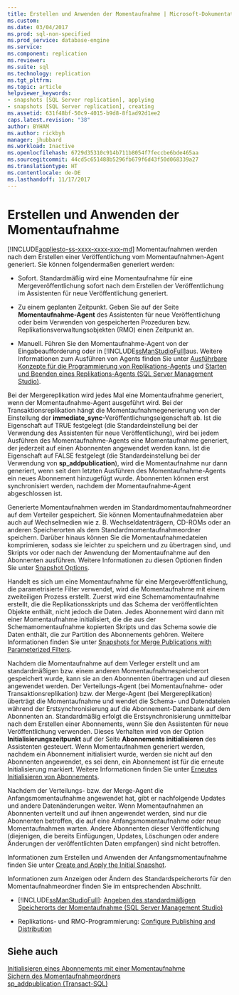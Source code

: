 ```yaml
---
title: Erstellen und Anwenden der Momentaufnahme | Microsoft-Dokumentation
ms.custom: 
ms.date: 03/04/2017
ms.prod: sql-non-specified
ms.prod_service: database-engine
ms.service: 
ms.component: replication
ms.reviewer: 
ms.suite: sql
ms.technology: replication
ms.tgt_pltfrm: 
ms.topic: article
helpviewer_keywords:
- snapshots [SQL Server replication], applying
- snapshots [SQL Server replication], creating
ms.assetid: 631f48bf-50c9-4015-b9d8-8f1ad92d1ee2
caps.latest.revision: "38"
author: BYHAM
ms.author: rickbyh
manager: jhubbard
ms.workload: Inactive
ms.openlocfilehash: 6729d35310c914b711b8054f7feccbe6bde465aa
ms.sourcegitcommit: 44cd5c651488b5296fb679f6d43f50d068339a27
ms.translationtype: HT
ms.contentlocale: de-DE
ms.lasthandoff: 11/17/2017
---
```

# <a name="create-and-apply-the-snapshot"></a>Erstellen und Anwenden der Momentaufnahme
[!INCLUDE[appliesto-ss-xxxx-xxxx-xxx-md](../../includes/appliesto-ss-xxxx-xxxx-xxx-md.md)] Momentaufnahmen werden nach dem Erstellen einer Veröffentlichung vom Momentaufnahmen-Agent generiert. Sie können folgendermaßen generiert werden:  
  
-   Sofort. Standardmäßig wird eine Momentaufnahme für eine Mergeveröffentlichung sofort nach dem Erstellen der Veröffentlichung im Assistenten für neue Veröffentlichung generiert.  
  
-   Zu einem geplanten Zeitpunkt. Geben Sie auf der Seite **Momentaufnahme-Agent** des Assistenten für neue Veröffentlichung oder beim Verwenden von gespeicherten Prozeduren bzw. Replikationsverwaltungsobjekten (RMO) einen Zeitpunkt an.  
  
-   Manuell. Führen Sie den Momentaufnahme-Agent von der Eingabeaufforderung oder in [!INCLUDE[ssManStudioFull](../../includes/ssmanstudiofull-md.md)]aus. Weitere Informationen zum Ausführen von Agents finden Sie unter [Ausführbare Konzepte für die Programmierung von Replikations-Agents](../../relational-databases/replication/concepts/replication-agent-executables-concepts.md) und [Starten und Beenden eines Replikations-Agents &#40;SQL Server Management Studio&#41;](../../relational-databases/replication/agents/start-and-stop-a-replication-agent-sql-server-management-studio.md).  
  
 Bei der Mergereplikation wird jedes Mal eine Momentaufnahme generiert, wenn der Momentaufnahme-Agent ausgeführt wird. Bei der Transaktionsreplikation hängt die Momentaufnahmegenerierung von der Einstellung der **immediate_sync**-Veröffentlichungseigenschaft ab. Ist die Eigenschaft auf TRUE festgelegt (die Standardeinstellung bei der Verwendung des Assistenten für neue Veröffentlichung), wird bei jedem Ausführen des Momentaufnahme-Agents eine Momentaufnahme generiert, der jederzeit auf einen Abonnenten angewendet werden kann. Ist die Eigenschaft auf FALSE festgelegt (die Standardeinstellung bei der Verwendung von **sp_addpublication**), wird die Momentaufnahme nur dann generiert, wenn seit dem letzten Ausführen des Momentaufnahme-Agents ein neues Abonnement hinzugefügt wurde. Abonnenten können erst synchronisiert werden, nachdem der Momentaufnahme-Agent abgeschlossen ist.  
  
 Generierte Momentaufnahmen werden im Standardmomentaufnahmeordner auf dem Verteiler gespeichert. Sie können Momentaufnahmedateien aber auch auf Wechselmedien wie z. B. Wechseldatenträgern, CD-ROMs oder an anderen Speicherorten als dem Standardmomentaufnahmeordner speichern. Darüber hinaus können Sie die Momentaufnahmedateien komprimieren, sodass sie leichter zu speichern und zu übertragen sind, und Skripts vor oder nach der Anwendung der Momentaufnahme auf den Abonnenten ausführen. Weitere Informationen zu diesen Optionen finden Sie unter [Snapshot Options](../../relational-databases/replication/snapshot-options.md).  
  
 Handelt es sich um eine Momentaufnahme für eine Mergeveröffentlichung, die parametrisierte Filter verwendet, wird die Momentaufnahme mit einem zweiteiligen Prozess erstellt. Zuerst wird eine Schemamomentaufnahme erstellt, die die Replikationsskripts und das Schema der veröffentlichten Objekte enthält, nicht jedoch die Daten. Jedes Abonnement wird dann mit einer Momentaufnahme initialisiert, die die aus der Schemamomentaufnahme kopierten Skripts und das Schema sowie die Daten enthält, die zur Partition des Abonnements gehören. Weitere Informationen finden Sie unter [Snapshots for Merge Publications with Parameterized Filters](../../relational-databases/replication/snapshots-for-merge-publications-with-parameterized-filters.md).  
  
 Nachdem die Momentaufnahme auf dem Verleger erstellt und am standardmäßigen bzw. einem anderen Momentaufnahmespeicherort gespeichert wurde, kann sie an den Abonnenten übertragen und auf diesen angewendet werden. Der Verteilungs-Agent (bei Momentaufnahme- oder Transaktionsreplikation) bzw. der Merge-Agent (bei Mergereplikation) überträgt die Momentaufnahme und wendet die Schema- und Datendateien während der Erstsynchronisierung auf die Abonnement-Datenbank auf dem Abonnenten an. Standardmäßig erfolgt die Erstsynchronisierung unmittelbar nach dem Erstellen einer Abonnements, wenn Sie den Assistenten für neue Veröffentlichung verwenden. Dieses Verhalten wird von der Option **Initialisierungszeitpunkt** auf der Seite **Abonnements initialisieren** des Assistenten gesteuert. Wenn Momentaufnahmen generiert werden, nachdem ein Abonnement initialisiert wurde, werden sie nicht auf den Abonnenten angewendet, es sei denn, ein Abonnement ist für die erneute Initialisierung markiert. Weitere Informationen finden Sie unter [Erneutes Initialisieren von Abonnements](../../relational-databases/replication/reinitialize-subscriptions.md).  
  
 Nachdem der Verteilungs- bzw. der Merge-Agent die Anfangsmomentaufnahme angewendet hat, gibt er nachfolgende Updates und andere Datenänderungen weiter. Wenn Momentaufnahmen an Abonnenten verteilt und auf ihnen angewendet werden, sind nur die Abonnenten betroffen, die auf eine Anfangsmomentaufnahme oder neue Momentaufnahmen warten. Andere Abonnenten dieser Veröffentlichung (diejenigen, die bereits Einfügungen, Updates, Löschungen oder andere Änderungen der veröffentlichten Daten empfangen) sind nicht betroffen.  
  
 Informationen zum Erstellen und Anwenden der Anfangsmomentaufnahme finden Sie unter [Create and Apply the Initial Snapshot](../../relational-databases/replication/create-and-apply-the-initial-snapshot.md).  
  
 Informationen zum Anzeigen oder Ändern des Standardspeicherorts für den Momentaufnahmeordner finden Sie im entsprechenden Abschnitt.  
  
-   [!INCLUDE[ssManStudioFull](../../includes/ssmanstudiofull-md.md)]: [Angeben des standardmäßigen Speicherorts der Momentaufnahme &#40;SQL Server Management Studio&#41;](../../relational-databases/replication/specify-the-default-snapshot-location-sql-server-management-studio.md)  
  
-   Replikations- und RMO-Programmierung: [Configure Publishing and Distribution](../../relational-databases/replication/configure-publishing-and-distribution.md)  
  
## <a name="see-also"></a>Siehe auch  
 [Initialisieren eines Abonnements mit einer Momentaufnahme](../../relational-databases/replication/initialize-a-subscription-with-a-snapshot.md)   
 [Sichern des Momentaufnahmeordners](../../relational-databases/replication/security/secure-the-snapshot-folder.md)   
 [sp_addpublication &#40;Transact-SQL&#41;](../../relational-databases/system-stored-procedures/sp-addpublication-transact-sql.md)  
  
  
